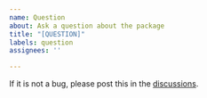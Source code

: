 ```yaml
---
name: Question
about: Ask a question about the package
title: "[QUESTION]"
labels: question
assignees: ''

---
```


If it is not a bug, please post this in the [discussions](https://github.com/zktuong/dandelion/discussions).
